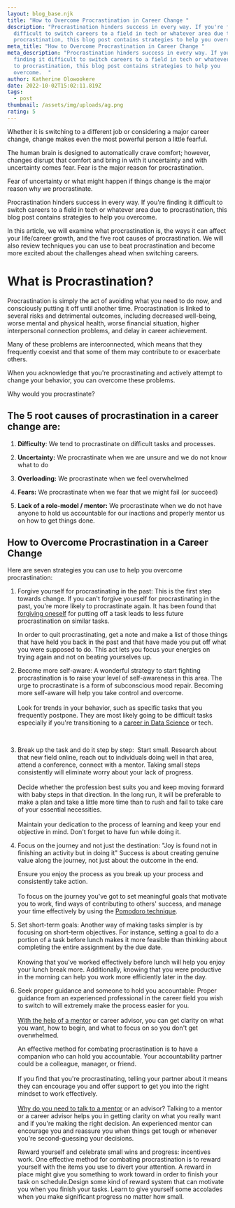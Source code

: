 ```yaml
---
layout: blog_base.njk
title: "How to Overcome Procrastination in Career Change "
description: "Procrastination hinders success in every way. If you're finding it
  difficult to switch careers to a field in tech or whatever area due to
  procrastination, this blog post contains strategies to help you overcome.  "
meta_title: "How to Overcome Procrastination in Career Change "
meta_description: "Procrastination hinders success in every way. If you're
  finding it difficult to switch careers to a field in tech or whatever area due
  to procrastination, this blog post contains strategies to help you
  overcome.  "
author: Katherine Olowookere
date: 2022-10-02T15:02:11.819Z
tags:
  - post
thumbnail: /assets/img/uploads/ag.png
rating: 5
---
```

Whether it is switching to a different job or considering a major career change, change makes even the most powerful person a little fearful. 



The human brain is designed to automatically crave comfort; however, changes disrupt that comfort and bring in with it uncertainty and with uncertainty comes fear. Fear is the major reason for procrastination. 

Fear of uncertainty or what might happen if things change is the major reason why we procrastinate. 



Procrastination hinders success in every way. If you're finding it difficult to switch careers to a field in tech or whatever area due to procrastination, this blog post contains strategies to help you overcome.  

In this article, we will examine what procrastination is, the ways it can affect your life/career growth, and the five root causes of procrastination. We will also review techniques you can use to beat procrastination and become more excited about the challenges ahead when switching careers. 

<h1>What is Procrastination?</h1>

Procrastination is simply the act of avoiding what you need to do now, and consciously putting it off until another time. Procrastination is linked to several risks and detrimental outcomes, including decreased well-being, worse mental and physical health, worse financial situation, higher interpersonal connection problems, and delay in career achievement.

Many of these problems are interconnected, which means that they frequently coexist and that some of them may contribute to or exacerbate others.



When you acknowledge that you're procrastinating and actively attempt to change your behavior, you can overcome these problems.

Why would you procrastinate? 

<h2>The 5 root causes of procrastination in a career change are:</h2>

1. **Difficulty**: We tend to procrastinate on difficult tasks and processes.  


2. **Uncertainty:** We procrastinate when we are unsure and we do not know what to do
3. **Overloading:** We procrastinate when we feel overwhelmed
4. **Fears:** We procrastinate when we fear that we might fail (or succeed)
5. **Lack of a role-model / mentor:** We procrastinate when we do not have anyone to hold us accountable for our inactions and properly mentor us on how to get things done.

<h2>How to Overcome Procrastination in a Career Change</h2>

Here are seven strategies you can use to help you overcome procrastination:

1. Forgive yourself for procrastinating in the past: This is the first step towards change. If you can't forgive yourself for procrastinating in the past, you're more likely to procrastinate again. It has been found that [forgiving oneself](https://www.sciencedirect.com/science/article/abs/pii/S0191886910000474) for putting off a task leads to less future procrastination on similar tasks.



   In order to quit procrastinating, get a note and make a list of those things that have held you back in the past and that have made you put off what you were supposed to do. This act lets you focus your energies on trying again and not on beating yourselves up.



2. Become more self-aware: A wonderful strategy to start fighting procrastination is to raise your level of self-awareness in this area. The urge to procrastinate is a form of subconscious mood repair. Becoming more self-aware will help you take control and overcome.\
   \
   Look for trends in your behavior, such as specific tasks that you frequently postpone. They are most likely going to be difficult tasks especially if you're transitioning to a [career in Data Science](https://saeedmirshekari.com/blog/2022-05-19-the-talent-gap-in-data-science-today-and-tomorrow/) or tech.

 

3. Break up the task and do it step by step:  Start small. Research about that new field online, reach out to individuals doing well in that area, attend a conference, connect with a mentor. Taking small steps consistently will eliminate worry about your lack of progress.\
   \
   Decide whether the profession best suits you and keep moving forward with baby steps in that direction. In the long run, it will be preferable to make a plan and take a little more time than to rush and fail to take care of your essential necessities.\
   \
   Maintain your dedication to the process of learning and keep your end objective in mind. Don't forget to have fun while doing it.



4. Focus on the journey and not just the destination: "Joy is found not in finishing an activity but in doing it" Success is about creating genuine value along the journey, not just about the outcome in the end. 

   Ensure you enjoy the process as you break up your process and consistently take action.\
   \
   To focus on the journey you've got to set meaningful goals that motivate you to work, find ways of contributing to others' success, and manage your time effectively by using the [Pomodoro technique](https://francescocirillo.com/products/the-pomodoro-technique). 
5. Set short-term goals: Another way of making tasks simpler is by focusing on short-term objectives. For instance, setting a goal to do a portion of a task before lunch makes it more feasible than thinking about completing the entire assignment by the due date.\
   \
   Knowing that you've worked effectively before lunch will help you enjoy your lunch break more. Additionally, knowing that you were productive in the morning can help you work more efficiently later in the day.


6. Seek proper guidance and someone to hold you accountable: Proper guidance from an experienced professional in the career field you wish to switch to will extremely make the process easier for you.\
   \
   [With the help of a mentor](https://saeedmirshekari.com/coaching-plan/) or career advisor, you can get clarity on what you want, how to begin, and what to focus on so you don't get overwhelmed. 



   An effective method for combating procrastination is to have a companion who can hold you accountable. Your accountability partner could be a colleague, manager, or friend.\
   \
   If you find that you're procrastinating, telling your partner about it means they can encourage you and offer support to get you into the right mindset to work effectively.\
   \
   [Why do you need to talk to a mentor](https://saeedmirshekari.com/blog/2022-08-15-why-you-need-a-data-science-career-mentor/) or an advisor? Talking to a mentor or a career advisor helps you in getting clarity on what you really want and if you're making the right decision. An experienced mentor can encourage you and reassure you when things get tough or whenever you're second-guessing your decisions. 



   Reward yourself and celebrate small wins and progress: incentives work. One effective method for combating procrastination is to reward yourself with the items you use to divert your attention. A reward in place might give you something to work toward in order to finish your task on schedule.Design some kind of reward system that can motivate you when you finish your tasks. Learn to give yourself some accolades when you make significant progress no matter how small.
